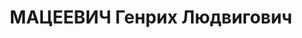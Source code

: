 ---
title: МАЦЕЕВИЧ Генрих Людвигович
description: '1889 г.р., м.р.: Подольская губ., г.Немиров, б/п

  завод им. Ворошилова, зав. ОРП, главный инженер по производству

  Приговор: 10 лет концлагерей.'
---